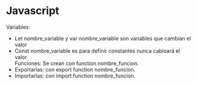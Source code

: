 # Javascript
Variables:
- Let nombre_variable y var nombre_variable son variables que cambian el valor
- Const nombre_variable es para definir constantes nunca cabioará el valor <br>
Funciones: 
Se crean con function nombre_funcion.
- Exportarlas: con export function nombre_funcion.
- Importarlas: con import function nombre_funcion.

